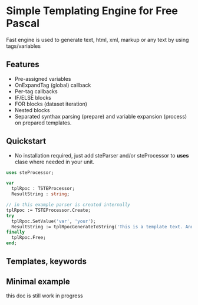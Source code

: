 # Simple Templating Engine for Free Pascal

Fast engine is used to generate text, html, xml, markup or any text by using tags/variables

## Features

* Pre-assigned variables
* OnExpandTag (global) callback
* Per-tag callbacks
* IF/ELSE blocks
* FOR blocks (dataset iteration)
* Nested blocks
* Separated synthax parsing (prepare) and variable expansion (process) on prepared templates.


## Quickstart

* No installation required, just add steParser and/or steProcessor to **uses** clase where needed in your unit.
```pascal
uses steProcessor;

var
  tplRpoc : TSTEProcessor;
  ResultString : string;

// in this example parser is created internally
tplRpoc := TSTEProcessor.Create;
try
  tplRpoc.SetValue('var', 'your'); 
  ResultString := tplRpocGenerateToString('This is a template text. And here is <?var?> variable');
finally
  tplRpoc.Free;
end;
```
## Templates, keywords


## Minimal example


this doc is still work in progress
